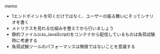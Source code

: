 memo

- 1エンドポイントを叩くだけではなく、ユーザーの振る舞いにそってシナリオを書く
- メトリクスを見れる仕組みを整えてから行いましょう
- 静的ファイル(css,JavaScript)をコンテナから配信しているものは負荷試験時に考慮する
- 負荷試験ツールのパフォーマンスは無限ではないことを意識する
